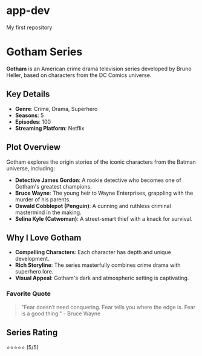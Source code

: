 # app-dev
My first repository

# Gotham Series

**Gotham** is an American crime drama television series developed by Bruno Heller, based on characters from the DC Comics universe.

## Key Details
- **Genre**: Crime, Drama, Superhero
- **Seasons**: 5
- **Episodes**: 100
- **Streaming Platform**: Netflix

## Plot Overview
Gotham explores the origin stories of the iconic characters from the Batman universe, including:
- **Detective James Gordon**: A rookie detective who becomes one of Gotham's greatest champions.
- **Bruce Wayne**: The young heir to Wayne Enterprises, grappling with the murder of his parents.
- **Oswald Cobblepot (Penguin)**: A cunning and ruthless criminal mastermind in the making.
- **Selina Kyle (Catwoman)**: A street-smart thief with a knack for survival.

## Why I Love Gotham
- **Compelling Characters**: Each character has depth and unique development.
- **Rich Storyline**: The series masterfully combines crime drama with superhero lore.
- **Visual Appeal**: Gotham's dark and atmospheric setting is captivating.

### Favorite Quote
> "Fear doesn’t need conquering. Fear tells you where the edge is. Fear is a good thing." - Bruce Wayne

## Series Rating
⭐️⭐️⭐️⭐️⭐️ (5/5)
